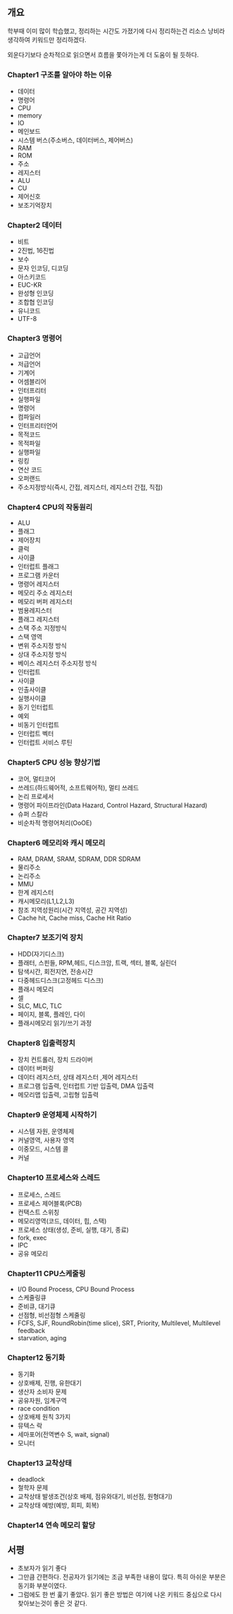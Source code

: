 ## 개요

학부때 이미 많이 학습했고, 정리하는 시간도 가졌기에 다시 정리하는건 리소스 낭비라 생각하여 키워드만 정리하겠다.

외운다기보다 순차적으로 읽으면서 흐름을 쫓아가는게 더 도움이 될 듯하다.

### Chapter1 구조를 알아야 하는 이유
- 데이터
- 명령어
- CPU
- memory
- IO
- 메인보드
- 시스템 버스(주소버스, 데이터버스, 제어버스)
- RAM
- ROM
- 주소
- 레지스터
- ALU
- CU
- 제어신호
- 보조기억장치

### Chapter2 데이터
- 비트
- 2진법, 16진법
- 보수
- 문자 인코딩, 디코딩
- 아스키코드
- EUC-KR
- 완성형 인코딩
- 조합협 인코딩
- 유니코드
- UTF-8

### Chapter3 명령어
- 고급언어
- 저급언어
- 기계어
- 어셈블리어
- 인터프리터
- 실행파일
- 명령어
- 컴파일러
- 인터프리터언어
- 목적코드
- 목적파일
- 실행파일
- 링킹
- 연산 코드
- 오퍼랜드
- 주소지정방식(즉시, 간접, 레지스터, 레지스터 간접, 직접)

### Chapter4 CPU의 작동원리
- ALU
- 플래그
- 제어장치
- 클럭
- 사이클
- 인터럽트 플래그
- 프로그램 카운터
- 명령어 레지스터
- 메모리 주소 레지스터
- 메모리 버퍼 레지스터
- 범용레지스터
- 플래그 레지스터
- 스택 주소 지정방식
- 스택 영역
- 변위 주소지정 방식
- 상대 주소지정 방식
- 베이스 레지스터 주소지정 방식
- 인터럽트
- 사이클
- 인출사이클
- 실행사이클
- 동기 인터럽트
- 예외
- 비동기 인터럽트
- 인터럽트 벡터
- 인터럽트 서비스 루틴

### Chapter5 CPU 성능 향상기법
- 코어, 멀티코어
- 쓰레드(하드웨어적, 소프트웨어적), 멀티 쓰레드
- 논리 프로세서
- 명령어 파이프라인(Data Hazard, Control Hazard, Structural Hazard)
- 슈퍼 스칼라
- 비순차적 명령어처리(OoOE)

### Chapter6 메모리와 캐시 메모리
- RAM, DRAM, SRAM, SDRAM, DDR SDRAM
- 물리주소
- 논리주소
- MMU
- 한계 레지스터
- 캐시메모리(L1,L2,L3)
- 참조 지역성원리(시간 지역성, 공간 지역성)
- Cache hit, Cache miss, Cache Hit Ratio

### Chapter7 보조기억 장치
- HDD(자기디스크)
- 플래터, 스핀들, RPM,헤드, 디스크암, 트랙, 섹터, 블록, 실린더
- 탐색시간, 회전지연, 전송시간
- 다중헤드디스크(고정헤드 디스크)
- 플래시 메모리
- 셀
- SLC, MLC, TLC
- 페이지, 블록, 플레인, 다이
- 플래시메모리 읽기/쓰기 과정

### Chapter8 입출력장치
- 장치 컨트롤러, 장치 드라이버
- 데이터 버퍼링
- 데이터 레지스터, 상태 레지스터 ,제어 레지스터
- 프로그램 입출력, 인터럽트 기반 입출력, DMA 입출력
- 메모리맵 입출력, 고립형 입출력

### Chapter9 운영체제 시작하기
- 시스템 자원, 운영체제
- 커널영역, 사용자 영역
- 이중모드, 시스템 콜
- 커널

### Chapter10 프로세스와 스레드
- 프로세스, 스레드
- 프로세스 제어블록(PCB)
- 컨택스트 스위칭
- 메모리영역(코드, 데이터, 힙, 스택)
- 프로세스 상태(생성, 준비, 실행, 대기, 종료)
- fork, exec
- IPC
- 공유 메모리

### Chapter11 CPU스케줄링
- I/O Bound Process, CPU Bound Process
- 스케줄링큐
- 준비큐, 대기큐
- 선점형, 비선점형 스케줄링
- FCFS, SJF, RoundRobin(time slice), SRT, Priority, Multilevel, Multilevel feedback
- starvation, aging


### Chapter12 동기화
- 동기화
- 상호배제, 진행, 유한대기
- 생산자 소비자 문제
- 공유자원, 임계구역
- race condition
- 상호배제 원칙 3가지
- 뮤텍스 락
- 세마포어(전역변수 S, wait, signal)
- 모니터

### Chapter13 교착상태

- deadlock
- 철학자 문제
- 교착상태 발생조건(상호 배제, 점유와대기, 비선점, 원형대기)
- 교착상태 예방(예방, 회피, 회복)


### Chapter14 연속 메모리 할당



## 서평

- 초보자가 읽기 좋다
- 그만큼 간편하다. 전공자가 읽기에는 조금 부족한 내용이 많다. 특히 아쉬운 부분은 동기화 부분이였다.
- 그럼에도 한 번 훑기 좋았다. 읽기 좋은 방법은 여기에 나온 키워드 중심으로 다시 찾아보는것이 좋은 것 같다.

